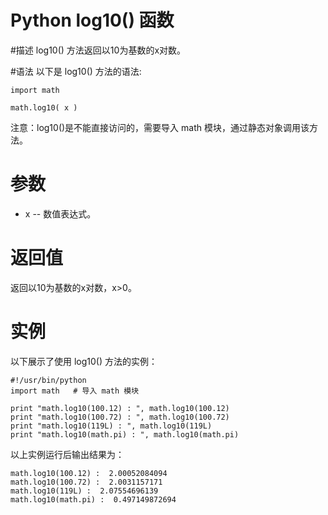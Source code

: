 # Python log10() 函数


#描述
log10() 方法返回以10为基数的x对数。


#语法
以下是 log10() 方法的语法:

```
import math

math.log10( x )
```
注意：log10()是不能直接访问的，需要导入 math 模块，通过静态对象调用该方法。

# 参数
- x -- 数值表达式。

# 返回值
返回以10为基数的x对数，x>0。

# 实例
以下展示了使用 log10() 方法的实例：

```
#!/usr/bin/python
import math   # 导入 math 模块

print "math.log10(100.12) : ", math.log10(100.12)
print "math.log10(100.72) : ", math.log10(100.72)
print "math.log10(119L) : ", math.log10(119L)
print "math.log10(math.pi) : ", math.log10(math.pi)
```
以上实例运行后输出结果为：

```
math.log10(100.12) :  2.00052084094
math.log10(100.72) :  2.0031157171
math.log10(119L) :  2.07554696139
math.log10(math.pi) :  0.497149872694
```